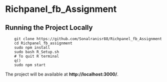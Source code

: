 # Richpanel_fb_Assignment

## Running the Project Locally

```
	git clone https://github.com/Sonalranisr88/Richpanel_fb_Assignment
	cd Richpanel_fb_assignment
	sudo npm install
	sudo bash R_Setup.sh
	# To quit R terminal
	q()
	sudo npm start

```

The project will be available at **http://localhost:3000/**.
